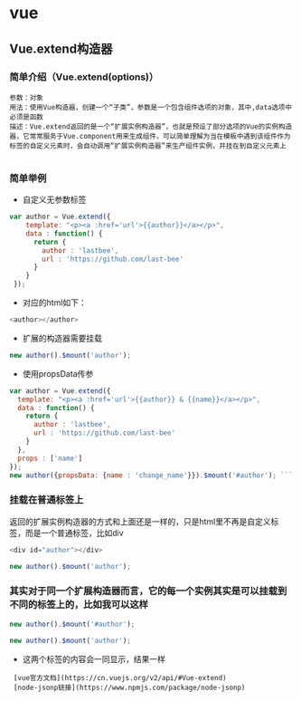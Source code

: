 # vue
## Vue.extend构造器
### 简单介绍（Vue.extend(options)）  
```
参数：对象  
用法：使用Vue构造器，创建一个“子类”，参数是一个包含组件选项的对象，其中,data选项中必须是函数 
描述：Vue.extend返回的是一个“扩展实例构造器”，也就是预设了部分选项的Vue的实例构造器，它常常服务于Vue.component用来生成组件，可以简单理解为当在模板中遇到该组件作为标签的自定义元素时，会自动调用“扩展实例构造器”来生产组件实例，并挂在到自定义元素上  
```
### 简单举例
* 自定义无参数标签  
``` javascript
var author = Vue.extend({
    template: "<p><a :href='url'>{{author}}</a></p>",
    data : function() {
      return {
        author : 'lastbee',
        url : 'https://github.com/last-bee'
      }
    }
 });
 ```
* 对应的html如下：
``` javascript 
<author></author> 
```
* 扩展的构造器需要挂载  
``` javascript
new author().$mount('author');
```  
* 使用propsData传参
``` javascript
var author = Vue.extend({  
  template: "<p><a :href='url'>{{author}} & {{name}}</a></p>",  
  data : function() {  
    return {  
      author : 'lastbee',  
      url : 'https://github.com/last-bee'  
    }  
  },  
  props : ['name']  
}); 
new author({propsData: {name : 'change_name'}}).$mount('#author'); ```
```
### 挂载在普通标签上  
返回的扩展实例构造器的方式和上面还是一样的，只是html里不再是自定义标签，而是一个普通标签，比如div
 ``` javascript 
 <div id="author"></div> 
 ```  
 ``` javascript
 new author().$mount('author'); 
 ```
### 其实对于同一个扩展构造器而言，它的每一个实例其实是可以挂载到不同的标签上的，比如我可以这样
``` javascript
new author().$mount('#author');
```
``` javascript 
new author().$mount('author'); 
```
* 这两个标签的内容会一同显示，结果一样
```
 [vue官方文档](https://cn.vuejs.org/v2/api/#Vue-extend)
 [node-jsonp链接](https://www.npmjs.com/package/node-jsonp)
